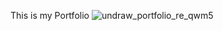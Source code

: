 This is my Portfolio
![undraw_portfolio_re_qwm5](https://user-images.githubusercontent.com/98729146/233827950-b11026b6-5a46-4f0b-af1b-4e2f891778d6.svg)
